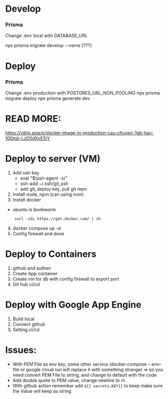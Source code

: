# Develop

### Prisma

Change .env local with DATABASE_URL

npx prisma migrate develop --name [???]

# Deploy

### Prisma

Change .env production with POSTGRES_URL_NON_POOLING
npx prisma migrate deploy
npx prisma generate dev

# READ MORE:

https://viblo.asia/p/docker-image-in-production-cau-chuyen-1gb-hay-100mb-LzD5dXyE5jY

# Deploy to server (VM)

1. Add ssh-key
   - eval "$(ssh-agent -s)"
   - ssh-add ~/.ssh/git_ssh
   - add git_deploy key, pull git repo
2. Install node, npm (can using nvm)
3. Install docker

- ubuntu is bookworm

```
    curl -sSL https://get.docker.com/ | sh
```

4. docker compose up -d
5. Config firewall and done

# Deploy to Containers

1. github and authen
2. Create App container
3. Create vm for db with config firewall to export port
4. Git hub ci/cd

# Deploy with Google App Engine

1. Build local
2. Connect github
3. Setting ci/cd

# Issues:

- With PEM File as env key, some other service (docker-compose --env-file or google cloud run will replace it with something strange) => so you need convert PEM FIle to string, and change to default with the code
- Add double quote to PEM value, change newline to /n
- With github action remember add `${{ secrets.KEY}}` to keep make sure the Value will keep as string
